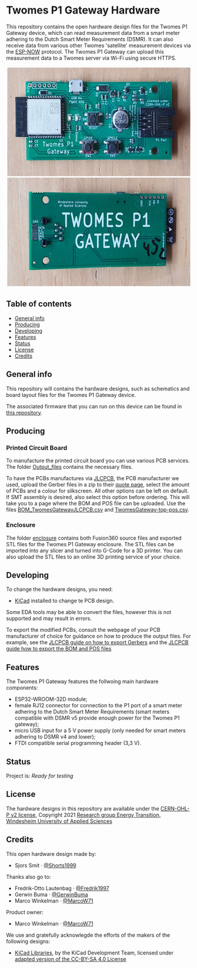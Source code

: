 # Twomes P1 Gateway Hardware

This repository contains the open hardware design files for the Twomes P1 Gateway device, which can read measurement data from a smart meter adhering to the Dutch Smart Meter Requirements (DSMR). It can also receive data from various other Twomes 'satellite' measurement devices via the [ESP-NOW](https://www.espressif.com/en/products/software/esp-now/overview) protocol. The Twomes P1 Gateway can upload this measurement data to a Twomes server via Wi-Fi using secure HTTPS.

<img src="./images/pcb.jpg" height="600" />

## Table of contents
* [General info](#general-info)
* [Producing](#producing)
* [Developing](#developing) 
* [Features](#features)
* [Status](#status)
* [License](#license)
* [Credits](#credits)

## General info
This repository will contains the hardware designs, such as schematics and board layout files for the Twomes P1 Gateway device.

The associated firmware that you can run on this device can be found in [this repository](https://github.com/energietransitie/twomes-p1-gateway-firmware).

## Producing


### Printed Circuit Board
To manufacture the printed circuit board you can use various PCB services. The folder [Output_files](./pcb/Output_files/FABRICATION) contains the necessary files. 

To have the PCBs manufactures via [JLCPCB](https://www.jlcpcb.com), the PCB manufacturer we used, upload the Gerber files in a zip to their [quote page](https://cart.jlcpcb.com/quote), select the amount of PCBs and a colour for silkscreen. All other options can be left on default. If SMT assembly is desired, also select this option before ordering. This will take you to a page where the BOM and POS file can be uploaded. Use the files [BOM_TwomesGatewayJLCPCB.csv](./pcb/Output_files/FABRICATION/BOM_AND_POS/BOM_TwomesGatewayJLCPCB.csv) and [TwomesGateway-top-pos.csv](./pcb/Output_files/FABRICATION/BOM_AND_POS/TwomesGateway-top-pos.csv).

### Enclosure
The folder [enclosure](./enclosure) contains both Fusion360 source files and exported STL files for the Twomes P1 Gateway enclosure. The STL files can be imported into any slicer and turned into G-Code for a 3D printer. You can also upload  the STL files to an online 3D printing service of your choice.

## Developing
To change the hardware designs, you need:
* [KiCad](https://www.kicad.org/download/) installed to change te PCB design. 

Some EDA tools may be able to convert the files, however this is not supported and may result in errors.

To export the modified PCBs, consult the webpage of your PCB manufacturer of choice for guidance on how to produce the output files. For example,  see the [JLCPCB guide on how to export Gerbers](https://support.jlcpcb.com/article/149-how-to-generate-gerber-and-drill-files-in-kicad) and the  [JLCPCB guide how to export the BOM and POS files](https://support.jlcpcb.com/article/84-how-to-generate-the-bom-and-centroid-file-from-kicad)

## Features
The Twomes P1 Gateway features the follwoing main hardware components:
* ESP32-WROOM-32D module;
* female RJ12 connector for connection to the P1 port of a smart meter adhering to the Dutch Smart Meter Requirements (smart meters compatible with DSMR v5 provide enough power for the Twomes P1 gateway);
* micro USB input for a 5 V power supply (only needed for smart meters adhering to DSMR v4 and lower);
* FTDI compatible serial programming header (3,3 V).

## Status
Project is: _Ready for testing_

## License
The hardware designs in this repository are available under the [CERN-OHL-P v2 license](./LICENSE), Copyright 2021 [Research group Energy Transition, Windesheim University of Applied Sciences](https://windesheim.nl/energietransitie)

## Credits
This open hardware design made by:
* Sjors Smit · [@Shorts1999](https://github.com/Shorts1999)

Thanks also go to:
* Fredrik-Otto Lautenbag ·  [@Fredrik1997](https://github.com/Fredrik1997)
* Gerwin Buma ·  [@GerwinBuma](https://github.com/GerwinBuma) 
* Marco Winkelman · [@MarcoW71](https://github.com/MarcoW71)

Product owner:
* Marco Winkelman · [@MarcoW71](https://github.com/MarcoW71)

We use and gratefully acknowlegde the efforts of the makers of the following designs:
* [KiCad Libraries](https://kicad.github.io/), by the KiCad Development Team, licensed under [adapted version of the CC-BY-SA 4.0 License](https://www.kicad.org/libraries/license/)
